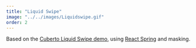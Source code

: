 ```yaml
---
title: "Liquid Swipe"
image: "../../images/Liquidswipe.gif"
order: 2
---
```


Based on the [Cuberto Liquid Swipe demo](https://twitter.com/cuberto/status/1083060891657125889), using [React Spring](react-spring.io/) and masking.
